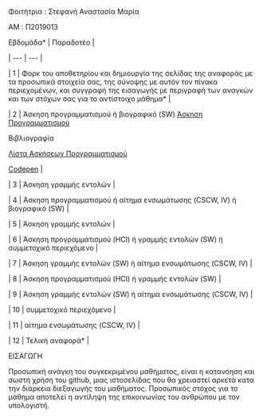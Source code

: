 Φοιτήτρια : Στεφανή Αναστασία Μαρία

ΑΜ : Π2019013

Εβδομάδα* | Παραδοτέο |

| --- | --- |

| 1 | Φορκ του αποθετηρίου και δημιουργία της σελίδας της αναφοράς με τα προσωπικά στοιχεία σας, της σύνοψης με αυτόν τον πίνακα περιεχομένων, και συγγραφή της εισαγωγής με περιγραφή των αναγκών και των στόχων σας για το αντίστοιχο μάθημα* |

| 2 | Άσκηση προγραμματισμού ή βιογραφικό  (SW) <a href="https://github.com/AnastasiaMariaStefani/site/blob/master/_remix/image-filter.md">Άσκηση Προγραμματισμού</a>

Βιβλιογραφία 

   <a href="https://pibook.epidro.me/remix/">Λίστα Ασκήσεων Προγραμματισμού</a>

   <a href="https://codepen.io/your-work">Codepen</a> |  

| 3 | Άσκηση γραμμής εντολών |

| 4 | Άσκηση προγραμματισμού ή αίτημα ενσωμάτωσης (CSCW, IV) ή βιογραφικό  (SW) |

| 5 | Άσκηση γραμμής εντολών |

| 6 | Άσκηση προγραμματισμού (HCI) ή γραμμής εντολών (SW) ή συμμετοχικό περιεχόμενο |

| 7 | Άσκηση γραμμής εντολών (SW) ή αίτημα ενσωμάτωσης (CSCW, IV) |

| 8 | Άσκηση προγραμματισμού (HCI) ή γραμμής εντολών (SW) |

| 9 | Άσκηση γραμμής εντολών (SW) ή αίτημα ενσωμάτωσης (CSCW, IV) |

| 10 | συμμετοχικό περιεχόμενο |

| 11 | αίτημα ενσωμάτωσης (CSCW, IV) |

| 12 | Τελική αναφορά* |

ΕΙΣΑΓΩΓΗ

   Προσωπική ανάγκη του συγκεκριμένου μαθήματος, είναι η κατανόηση και σωστή χρήση του github, μιας ιστοσελίδας που θα χρειαστεί αρκετά κατα την διάρκεια διεξαγωγής του μαθήματος.
   Προσωπικός στόχος για το μάθημα αποτελεί η αντίληψη της επικοινωνίας του ανθρώπου με τον υπολογιστή.
